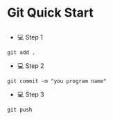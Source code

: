 # Git Quick Start

##

- 💻  Step 1
```
git add .
```
- 💻  Step 2
```
git commit -m "you program name"
```
- 💻  Step 3
```
git push
```
